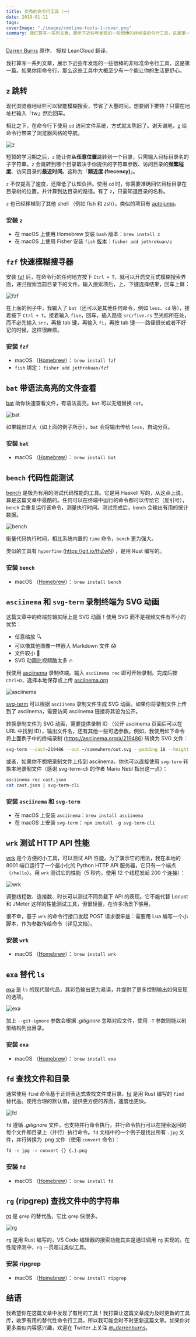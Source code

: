 ```yaml
---
title: 优秀的命令行工具（一）
date: 2019-01-11
tags:
coverImage: "./images/cmdline-tools-1-cover.png"
summary: 我打算写一系列文章，展示下近些年发现的一些很棒的非标准命令行工具，这是第一篇。如果你用命令行，那么这些工具中大概至少有一个能让你的生活更舒心。
---
```


[Darren Burns] 原作， 授权 LeanCloud 翻译。

[Darren Burns]: https://darrenburns.net/posts/tools/

我打算写一系列文章，展示下近些年发现的一些很棒的非标准命令行工具，这是第一篇。如果你用命令行，那么这些工具中大概至少有一个能让你的生活更舒心。

## `z` 跳转

现代浏览器地址栏可以智能模糊搜索，节省了大量时间。想要刷下推特？只需在地址栏输入「tw」然后回车。

相比之下，在命令行下使用 `cd` 访问文件系统，方式就太陈旧了。谢天谢地，[z](https://git.io/uyrp2Q) 给命令行带来了浏览器风格的导航。

![z](https://darrenburns.net/jump_around-987b878944e690843afd549b81a76be6.svg)

短暂的学习期之后，`z` 能让你**从任意位置**跳转到一个目录，只需输入目标目录名的子字符串。`z` 会跳转到哪个目录取决于你提供的字符串参数、访问目录的**频繁程度**、访问目录的**最近时间**。这称为「**频近度 (frecency)**」。

`z` 不仅提高了速度，还降低了认知负担。使用 `cd` 时，你需要准确回忆目标目录在目录树的位置，并计算到达目录的路径。有了 `z`，只需知道目录的名称。

`z` 也已经移植到了其他 shell （例如 fish 和 zsh）。类似的项目有 [autojump](https://git.io/fhZ20)。

### 安装 `z`

- 在 macOS 上使用 Homebrew 安装 `bash` 版本：`brew install z`
- 在 macOS 上使用 Fisher 安装 `fish` [版本][z-fish-version]：`fisher add jethrokuan/z`

[Homebrew]: https://brew.sh/
[z-fish-version]: https://github.com/jethrokuan/z
[Fisher]: https://github.com/jorgebucaran/fisher

## `fzf` 快速模糊搜寻器

安装 [fzf](https://git.io/C4FBDw) 后，在命令行的任何地方按下 `Ctrl + T`，就可以开启交互式模糊搜索界面，递归搜索当前目录下的文件。输入搜索项后，上、下键选择结果，回车上屏：

![fzf](https://darrenburns.net/fzf-54dfd83c8f95d32152c9c2da2bba488d.svg)

在上面的例子中，我输入了 `bat`（还可以是其他任何命令，例如 `less`、`cd` 等），接着按下 `Ctrl + T`。接着输入 `five`，回车，插入路径 `src/five.rs` 至光标所在处，而不必先输入 `src`，再按 tab 键，再输入 `fi`，再按 tab 键——路径很长或者不好记的时候，这样很麻烦。

### 安装 `fzf`

- macOS （[Homebrew]）： `brew install fzf`
- `fish` 绑定： `fisher add jethrokuan/fzf`

## `bat` 带语法高亮的文件查看

[bat](https://git.io/vhrn7) 助你快速查看文件，有语法高亮。`bat` 可以无缝替换 `cat`。

![bat](https://darrenburns.net/bat-ff214ee3bcfdc35c6cf67e95f4b3004c.svg)

如果输出过大（如上面的例子所示），`bat` 会将输出传给 `less`，自动分页。

### 安装 `bat`

- macOS （[Homebrew]）： `brew install bat`

## `bench` 代码性能测试

[bench](https://git.io/fhZwU) 是极为有用的测试代码性能的工具。它是用 Haskell 写的，从这点上说，算是这篇文章中最酷的。任何可以在终端中运行的命令都可以传给它（加引号），`bench` 会重复运行该命令，测量执行时间。测试完成后，`bench` 会输出有用的统计数据。

![bench](https://darrenburns.net/bench-bfdf5ac0c5538d3c068390d2e42ac95e.svg)

衡量代码执行时间，相比系统内置的 `time` 命令，`bench` 更为强大。

类似的工具有 `hyperfine` (https://git.io/fhZwN) ，是用 Rust 编写的。

### 安装 `bench`

- macOS （[Homebrew]）： `brew install bench`

## `asciinema` 和 `svg-term` 录制终端为 SVG 动画

这篇文章中的终端剪辑实际上是 SVG 动画！使用 SVG 而不是视频文件有不小的优势：

- 任意缩放 🔍
- 可以像其他图像一样嵌入 Markdown 文件 😱
- 文件较小 🧐
- SVG 动画比视频酷太多 🔥

我使用 [asciinema](https://asciinema.org/) 录制终端。输入 `asciinema rec` 即可开始录制。完成后按 `Ctrl+D`，选择本地保存或上传 [asciinema.org](https://asciinema.org/)

![asciinema](https://darrenburns.net/asciinema_example-e1488b9806f360b88391a244d2354cf2.svg)

[svg-term](https://git.io/fhZrE) 可以根据 `asciinema` 录制文件生成 SVG 动画。如果你将录制文件上传到了 asciinema，需要访问 asciinema 链接将其设为公开。

转换录制文件为 SVG 动画，需要提供录制 ID （公开 asciinema 页面后可以在 URL 中找到 ID），输出文件名，还有其他一些可选参数。例如，我使用如下命令将上面例子中的终端录制 (https://asciinema.org/a/219486) 转换为 SVG 文件：

```sh
svg-term --cast=219486 --out ~/somewhere/out.svg --padding 18 --height 8 --width 80
```

或者，如果你不想把录制文件上传到 asciinema，你也可以直接使用 `svg-term` 转换本地录制文件（感谢 svg-term-cli 的作者 Mario Nebl 指出这一点）：

```sh
asciinema rec cast.json
cat cast.json | svg-term-cli
```

### 安装 `asciinema` 和 `svg-term`

- 在 macOS 上安装 `asciinema`：`brew install asciinema`
- 在 macOS 上安装 `svg-term`： `npm install -g svg-term-cli`

## `wrk` 测试 HTTP API 性能

[wrk](https://git.io/fhW1t) 是个方便的小工具，可以测试 API 性能。为了演示它的用法，我在本地的 8001 端口运行了一个最小化的 Python HTTP API 服务器，它只有一个端点（`/hello`）。用 `wrk` 测试它的性能（5 秒内，使用 12 个线程发起 200 个连接）：

![wrk](https://darrenburns.net/wrk-f2cef144344b219b0ed3398ea1727cb3.svg)

调整线程数、连接数、时长可以测试不同负载下 API 的表现。它不能代替 Locust 和 JMeter 这样的性能测试工具，但很轻量，在许多场景下够用。

很不幸，基于 `wrk` 的命令行接口发起 POST 请求很笨拙：需要用 Lua 编写一个小脚本，作为参数传给命令（详见文档）。

### 安装 `wrk`

- macOS （[Homebrew]）： `brew install wrk`

## `exa` 替代 `ls`

[exa](https://the.exa.website/) 是 `ls` 的现代替代品，其彩色输出更为易读，并提供了更多控制输出如何呈现的选项。

![exa](https://darrenburns.net/exa-c640a48d016bf7391d213c660b4fbe8a.svg)

加上 `--git-ignore` 参数会根据 *.gitignore* 忽略对应文件，使用 `-T` 参数则能以树型结构列出目录。

### 安装 `exa`

- macOS （[Homebrew]）： `brew install exa`

## `fd` 查找文件和目录

通常使用 `find` 命令基于正则表达式查找文件或目录。[fd](https://git.io/fwls2) 是用 Rust 编写的 `find` 替代品。使用合理的默认值，提供更方便的界面，速度也更快。

![fd](https://darrenburns.net/fd-a358bee3a37ed6740896446863857a5f.svg)

`fd` 遵循 *.gitignore* 文件，也支持并行命令执行。并行命令执行可以在搜索返回的每个文件和目录上（并行）执行命令。`fd` 文档中的一个例子是找出所有 `.jpg` 文件，并行转换为 .png 文件（使用 `convert` 命令）：

```sh
fd -e jpg -x convert {} {.}.png
```

### 安装 `fd`

- macOS （[Homebrew]）： `brew install fd`

## `rg` (ripgrep) 查找文件中的字符串

[rg](https://git.io/vPvif) 是 `grep` 的替代品，它比 `grep` 快很多。

![rg](https://darrenburns.net/rg-9e3bbb621ceb9d4a5a84fbc4816fe702.svg)

`rg` 是用 Rust 编写的，VS Code 编辑器的搜索功能其实是通过调用 `rg` 实现的。在性能评测中，`rg` 一贯超过类似工具。

### 安装 ripgrep

- macOS （[Homebrew]）： `brew install ripgrep`

## 结语

我希望你在这篇文章中发现了有用的工具！我打算让这篇文章成为及时更新的工具库，收罗有用的替代性命令行工具，所以我可能会时不时更新这篇文章。如果你对更多类似内容感兴趣，欢迎在 Twitter 上关注 [@_darrenburns]。

[@_darrenburns]: https://twitter.com/_darrenburns
